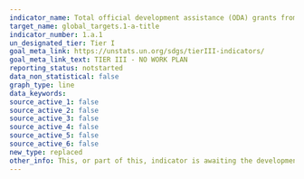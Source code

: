 ```yaml
---
indicator_name: Total official development assistance (ODA) grants from all donors that focus on poverty reduction as a share of the recipient country’s gross national income
target_name: global_targets.1-a-title
indicator_number: 1.a.1
un_designated_tier: Tier I
goal_meta_link: https://unstats.un.org/sdgs/tierIII-indicators/
goal_meta_link_text: TIER III - NO WORK PLAN
reporting_status: notstarted
data_non_statistical: false
graph_type: line
data_keywords:  
source_active_1: false
source_active_2: false
source_active_3: false
source_active_4: false
source_active_5: false
source_active_6: false
new_type: replaced
other_info: This, or part of this, indicator is awaiting the development of internationally established methodology and standards (classified by the UN as tier 3). 
---
```

